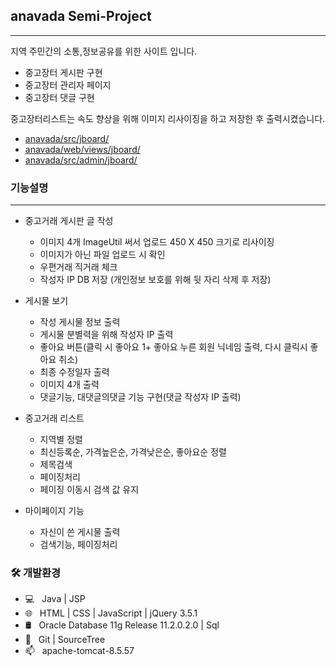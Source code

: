 ## anavada Semi-Project
-----------------------
지역 주민간의 소통,정보공유를 위한 사이트 입니다.

- 중고장터 게시판 구현
- 중고장터 관리자 페이지
- 중고장터 댓글 구현

중고장터리스트는 속도 향상을 위해 이미지 리사이징을 하고 저장한 후 출력시켰습니다.<br>
* [anavada/src/jboard/](https://github.com/HWAJONGLEE/anavada/tree/master/src/jboard) <br>
* [anavada/web/views/jboard/](https://github.com/HWAJONGLEE/anavada/tree/master/web/views/jboard)<br>
* [anavada/src/admin/jboard/](https://github.com/HWAJONGLEE/anavada/tree/master/src/admin/jboard)<br>


### 기능설명
--------------------------

+ 중고거래 게시판 글 작성
  + 이미지 4개 ImageUtil 써서 업로드 450 X 450 크기로 리사이징
  + 이미지가 아닌 파일 업로드 시 확인
  + 우편거래 직거래 체크
  + 작성자 IP DB 저장 (개인정보 보호를 위해 뒷 자리 삭제 후 저장)
  
+ 게시물 보기
  + 작성 게시물 정보 출력
  + 게시물 분별력을 위해 작성자 IP 출력
  + 좋아요 버튼(클릭 시 좋아요 1+ 좋아요 누른 회원 닉네임 출력, 다시 클릭시 좋아요 취소)
  + 최종 수정일자 출력
  + 이미지 4개 출력
  + 댓글기능, 대댓글의댓글 기능 구현(댓글 작성자 IP 출력)
  
+ 중고거래 리스트
  + 지역별 정렬
  + 최신등록순, 가격높은순, 가격낮은순, 좋아요순 정렬
  + 제목검색
  + 페이징처리
  + 페이징 이동시 검색 값 유지
  
+ 마이페이지 기능
  + 자신이 쓴 게시물 출력
  + 검색기능, 페이징처리
  
<h3>🛠 개발환경 </h3>

- 💻 &nbsp; Java | JSP
- 🌐 &nbsp; HTML | CSS | JavaScript | jQuery 3.5.1
- 🛢 &nbsp; Oracle Database 11g Release 11.2.0.2.0 | Sql
- 🔧 &nbsp; Git | SourceTree
- 📫 &nbsp; apache-tomcat-8.5.57
<br>
